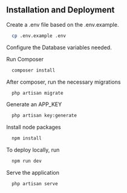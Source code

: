 
## Installation and Deployment

Create a .env file based on the .env.example.

```bash
  cp .env.example .env
```

Configure the Database variables needed.

Run Composer
```bash
  composer install
```

After composer, run the necessary migrations
```bash
  php artisan migrate
```

Generate an APP_KEY
```bash
  php artisan key:generate
```

Install node packages
```bash
  npm install
```

To deploy locally, run
```bash
  npm run dev
```

Serve the application
```bash
  php artisan serve
```
